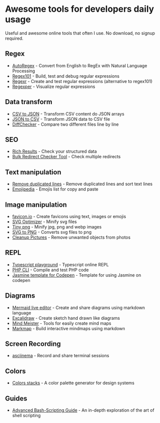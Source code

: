 # Awesome tools for developers daily usage

Useful and awesome online tools that often I use. 
No download, no signup required.

## Regex
* [AutoRegex](https://www.autoregex.xyz/) - Convert from English to RegEx with Natural Language Processing
* [Regex101](https://regex101.com/) - Build, test and debug regular expressions
* [Regexr](https://regexr.com/) - Create and test regular expressions (alternative to regex101)
* [Regexper](https://regexper.com/) - Visualize regular expressions

## Data transform
* [CSV to JSON](https://csvjson.com/) - Transform CSV content do JSON arrays
* [JSON to CSV](https://csvjson.com/json2csv) - Transform JSON data to CSV file
* [DiffChecker](https://www.diffchecker.com/) - Compare two different files line by line

## SEO
* [Rich Results](https://search.google.com/test/rich-results) - Check your structured data
* [Bulk Redirect Checker Tool](https://www.redirect-checker.org/bulk-redirect-checker.php) - Check multiple redirects

## Text manipulation
* [Remove duplicated lines](https://www.textfixer.com/tools/remove-duplicate-lines.php) - Remove duplicated lines and sort text lines
* [Emojipedia](https://emojipedia.org/) - Emojis list for copy and paste

## Image manipulation
* [favicon.io](https://favicon.io/) - Create favicons using text, images or emojis
* [SVG Optimizer](https://svgoptimizer.com/) - Minify svg files
* [Tiny png](https://tinypng.com/) - Minify jpg, png and webp images
* [SVG to PNG](https://svgtopng.com/) - Converts svg files to png
* [Cleanup Pictures](https://cleanup.pictures/) - Remove unwanted objects from photos

## REPL
* [Typescript playground](https://www.typescriptlang.org/play) - Typescript online REPL
* [PHP CLI](https://replit.com/languages/php_cli) - Compile and test PHP code
* [Jasmine template for Codepen](https://codepen.io/teles/pen/aKrBrg) - Template for using Jasmine on codepen

## Diagrams
* [Mermaid live editor](https://mermaid-js.github.io/mermaid-live-editor/edit) - Create and share diagrams using markdown language
* [Excalidraw](https://excalidraw.com/) - Create sketch hand drawn like diagrams
* [Mind Meister](https://www.mindmeister.com/) - Tools for easily create mind maps 
* [Markmap](https://markmap.js.org/repl) - Build interactive mindmaps using markdown

## Screen Recording
* [asciinema](https://asciinema.org/) - Record and share terminal sessions

## Colors
* [Colors stacks](https://lokeshdhakar.com/projects/color-stacks/) - A color palette generator for design systems

## Guides
* [Advanced Bash-Scripting Guide](https://tldp.org/LDP/abs/html/) - An in-depth exploration of the art of shell scripting
